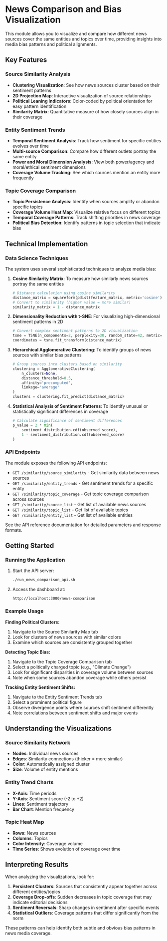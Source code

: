 # News Comparison and Bias Visualization

This module allows you to visualize and compare how different news sources cover the same entities and topics over time, providing insights into media bias patterns and political alignments.

## Key Features

### Source Similarity Analysis
- **Clustering Visualization**: See how news sources cluster based on their sentiment patterns
- **2D Projection Map**: Interactive visualization of source relationships
- **Political Leaning Indicators**: Color-coded by political orientation for easy pattern identification
- **Similarity Matrix**: Quantitative measure of how closely sources align in their coverage

### Entity Sentiment Trends
- **Temporal Sentiment Analysis**: Track how sentiment for specific entities evolves over time
- **Multi-source Comparison**: Compare how different outlets portray the same entity
- **Power and Moral Dimension Analysis**: View both power/agency and moral/ethical sentiment dimensions
- **Coverage Volume Tracking**: See which sources mention an entity more frequently

### Topic Coverage Comparison
- **Topic Persistence Analysis**: Identify when sources amplify or abandon specific topics
- **Coverage Volume Heat Map**: Visualize relative focus on different topics
- **Temporal Coverage Patterns**: Track shifting priorities in news coverage
- **Political Bias Detection**: Identify patterns in topic selection that indicate bias

## Technical Implementation

### Data Science Techniques

The system uses several sophisticated techniques to analyze media bias:

1. **Cosine Similarity Matrix**: To measure how similarly news sources portray the same entities
   ```python
   # Distance calculation using cosine similarity
   distance_matrix = squareform(pdist(feature_matrix, metric='cosine'))
   # Convert to similarity (higher value = more similar)
   similarity_matrix = 1 - distance_matrix
   ```

2. **Dimensionality Reduction with t-SNE**: For visualizing high-dimensional sentiment patterns in 2D
   ```python
   # Convert complex sentiment patterns to 2D visualization
   tsne = TSNE(n_components=2, perplexity=30, random_state=42, metric='precomputed')
   coordinates = tsne.fit_transform(distance_matrix)
   ```

3. **Hierarchical Agglomerative Clustering**: To identify groups of news sources with similar bias patterns
   ```python
   # Group sources into clusters based on similarity
   clustering = AgglomerativeClustering(
       n_clusters=None,
       distance_threshold=0.5,
       affinity='precomputed',
       linkage='average'
   )
   clusters = clustering.fit_predict(distance_matrix)
   ```

4. **Statistical Analysis of Sentiment Patterns**: To identify unusual or statistically significant differences in coverage
   ```python
   # Calculate significance of sentiment differences
   p_value = 2 * min(
       sentiment_distribution.cdf(observed_score),
       1 - sentiment_distribution.cdf(observed_score)
   )
   ```

### API Endpoints

The module exposes the following API endpoints:

- `GET /similarity/source_similarity` - Get similarity data between news sources
- `GET /similarity/entity_trends` - Get sentiment trends for a specific entity
- `GET /similarity/topic_coverage` - Get topic coverage comparison across sources
- `GET /similarity/source_list` - Get list of available news sources
- `GET /similarity/topic_list` - Get list of available topics
- `GET /similarity/entity_list` - Get list of available entities

See the API reference documentation for detailed parameters and response formats.

## Getting Started

### Running the Application

1. Start the API server:
   ```bash
   ./run_news_comparison_api.sh
   ```

2. Access the dashboard at:
   ```
   http://localhost:3000/news-comparison
   ```

### Example Usage

**Finding Political Clusters:**
1. Navigate to the Source Similarity Map tab
2. Look for clusters of news sources with similar colors
3. Examine which sources are consistently grouped together

**Detecting Topic Bias:**
1. Navigate to the Topic Coverage Comparison tab
2. Select a politically charged topic (e.g., "Climate Change")
3. Look for significant disparities in coverage volume between sources
4. Note when some sources abandon coverage while others persist

**Tracking Entity Sentiment Shifts:**
1. Navigate to the Entity Sentiment Trends tab
2. Select a prominent political figure
3. Observe divergence points where sources shift sentiment differently
4. Note correlations between sentiment shifts and major events

## Understanding the Visualizations

### Source Similarity Network
- **Nodes**: Individual news sources
- **Edges**: Similarity connections (thicker = more similar)
- **Color**: Automatically assigned cluster
- **Size**: Volume of entity mentions

### Entity Trend Charts
- **X-Axis**: Time periods
- **Y-Axis**: Sentiment score (-2 to +2)
- **Lines**: Sentiment trajectory
- **Bar Chart**: Mention frequency

### Topic Heat Map
- **Rows**: News sources
- **Columns**: Topics
- **Color Intensity**: Coverage volume
- **Time Series**: Shows evolution of coverage over time

## Interpreting Results

When analyzing the visualizations, look for:

1. **Persistent Clusters**: Sources that consistently appear together across different entities/topics
2. **Coverage Drop-offs**: Sudden decreases in topic coverage that may indicate editorial decisions
3. **Sentiment Reversals**: Sharp changes in sentiment after specific events
4. **Statistical Outliers**: Coverage patterns that differ significantly from the norm

These patterns can help identify both subtle and obvious bias patterns in news media coverage.